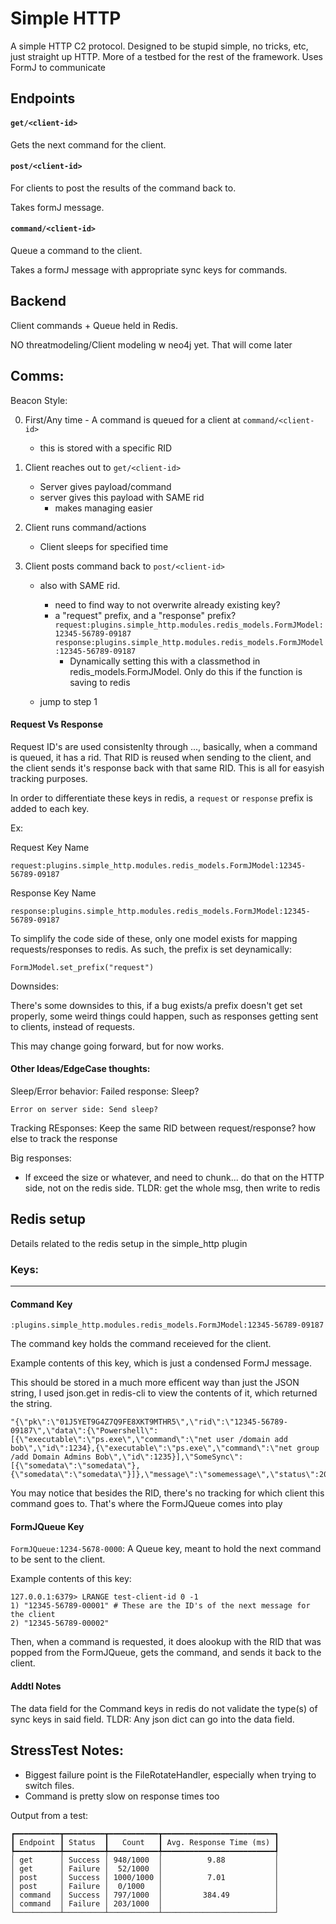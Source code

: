 # Simple HTTP

A simple HTTP C2 protocol. Designed to be stupid simple, no tricks, etc, just straight up HTTP. More of a testbed for the rest of the framework. Uses FormJ to communicate


## Endpoints

#### `get/<client-id>`

Gets the next command for the client.

#### `post/<client-id>`

For clients to post the results of the command back to.

Takes formJ message.

#### `command/<client-id>`

Queue a command to the client. 

Takes a formJ message with appropriate sync keys for commands.

## Backend
Client commands + Queue held in Redis.

NO threatmodeling/Client modeling w neo4j yet. That will come later

## Comms:

Beacon Style:

0. First/Any time - A command is queued for a client at `command/<client-id>`
    - this is stored with a specific RID

1. Client reaches out to `get/<client-id>`
    - Server gives payload/command
    - server gives this payload with SAME rid
        - makes managing easier

2. Client runs command/actions
    - Client sleeps for specified time

3. Client posts command back to `post/<client-id>`
    - also with SAME rid. 
        - need to find way to not overwrite already existing key?
        - a "request" prefix, and a "response" prefix?
            `request:plugins.simple_http.modules.redis_models.FormJModel:12345-56789-09187`
            `response:plugins.simple_http.modules.redis_models.FormJModel:12345-56789-09187`
            - Dynamically setting this with a classmethod in redis_models.FormJModel. Only do this if the function is saving to redis

    - jump to step 1

#### Request Vs Response

Request ID's are used consistenlty through ..., basically, when a command is queued, it has a rid. That RID is reused when sending to the client, and the client sends it's response back with that same RID. This is all for easyish tracking purposes. 

In order to differentiate these keys in redis, a `request` or `response` prefix is added to each key. 

Ex: 

Request Key Name
```
request:plugins.simple_http.modules.redis_models.FormJModel:12345-56789-09187
```

Response Key Name
```
response:plugins.simple_http.modules.redis_models.FormJModel:12345-56789-09187
```

To simplify the code side of these, only one model exists for mapping requests/responses to redis. As such, the prefix is set deynamically:

```
FormJModel.set_prefix("request")

```

Downsides:

There's some downsides to this, if a bug exists/a prefix doesn't get set properly, some weird things could happen, such as responses getting sent to clients, instead of requests. 

This may change going forward, but for now works.

#### Other Ideas/EdgeCase thoughts:

Sleep/Error behavior: 
    Failed response: Sleep?

    Error on server side: Send sleep?

Tracking REsponses:
    Keep the same RID between request/response? how else to track the response

Big responses:
 - If exceed the size or whatever, and need to chunk... do that on the HTTP side, not on the redis side. TLDR: get the whole msg, then write to redis


## Redis setup
Details related to the redis setup in the simple_http plugin

### Keys:
---
#### Command Key
`:plugins.simple_http.modules.redis_models.FormJModel:12345-56789-09187`

The command key holds the command receieved for the client.

Example contents of this key, which is just a condensed FormJ message.  

This should be stored in a much more efficent way than just the JSON string, I used json.get in redis-cli to view the contents of it, which returned the string.

```
"{\"pk\":\"01J5YET9G4Z7Q9FE8XKT9MTHR5\",\"rid\":\"12345-56789-09187\",\"data\":{\"Powershell\":[{\"executable\":\"ps.exe\",\"command\":\"net user /domain add bob\",\"id\":1234},{\"executable\":\"ps.exe\",\"command\":\"net group /add Domain Admins Bob\",\"id\":1235}],\"SomeSync\":[{\"somedata\":\"somedata\"},{\"somedata\":\"somedata\"}]},\"message\":\"somemessage\",\"status\":200,\"timestamp\":1234567890}"
```

You may notice that besides the RID, there's no tracking for which client this command goes to. That's where the FormJQueue comes into play

#### FormJQueue Key
`FormJQueue:1234-5678-0000`: A Queue key, meant to hold the next command to be sent to the client. 

Example contents of this key:

```
127.0.0.1:6379> LRANGE test-client-id 0 -1
1) "12345-56789-00001" # These are the ID's of the next message for the client
2) "12345-56789-00002"
```

Then, when a command is requested, it does alookup with the RID that was popped from the FormJQueue, gets the command, and sends it back to the client.


#### Addtl Notes
The data field for the Command keys in redis do not validate the type(s) of sync keys in said field. TLDR: Any json dict can go into the data field. 

## StressTest Notes:
- Biggest failure point is the FileRotateHandler, especially when trying to switch files.
- Command is pretty slow on response times too

Output from a test: 
```
┏━━━━━━━━━━┳━━━━━━━━━┳━━━━━━━━━━━┳━━━━━━━━━━━━━━━━━━━━━━━━━┓
┃ Endpoint ┃ Status  ┃   Count   ┃ Avg. Response Time (ms) ┃
┡━━━━━━━━━━╇━━━━━━━━━╇━━━━━━━━━━━╇━━━━━━━━━━━━━━━━━━━━━━━━━┩
│ get      │ Success │ 948/1000  │          9.88           │
│ get      │ Failure │  52/1000  │                         │
│ post     │ Success │ 1000/1000 │          7.01           │
│ post     │ Failure │  0/1000   │                         │
│ command  │ Success │ 797/1000  │         384.49          │
│ command  │ Failure │ 203/1000  │                         │
└──────────┴─────────┴───────────┴─────────────────────────┘


```